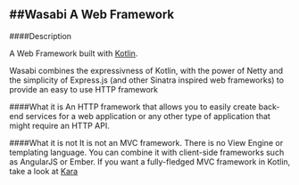 ##Wasabi
A Web Framework
------------------

####Description

A Web Framework built with [Kotlin](http://kotlin.jetbrains.org). 

Wasabi combines the expressivness of Kotlin, with the power of Netty and the simplicity of Express.js (and other Sinatra inspired web frameworks)
to provide an easy to use HTTP framework

####What it is
An HTTP framework that allows you to easily create back-end services for a web application or any other type of application that 
might require an HTTP API.

####What it is not
It is not an MVC framework. There is no View Engine or templating language. You can combine it with client-side frameworks such 
as AngularJS or Ember. If you want a fully-fledged MVC framework in Kotlin, take a look at [Kara](http://www.karaframework.com)



